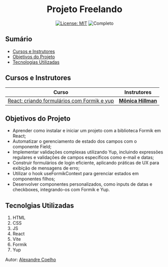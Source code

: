 <h1 align="center"> Projeto Freelando </h1>

<div align="center">

<a href="https://github.com/coelhoalexandre/projeto-alura-freelando/blob/main/LICENSE" target="_blank"><img src="https://img.shields.io/badge/License-MIT-yellow.svg" alt="License: MIT"></a> <img src="https://img.shields.io/badge/Completo-lightgreen.svg" alt="Completo">

</div>

## Sumário

- [Cursos e Instrutores](#cursos-e-instrutores)
- [Objetivos do Projeto](#objetivos-do-projeto)
- [Tecnologias Utilizadas](#tecnolgias-utilizadas)

## Cursos e Instrutores

|Curso|Instrutores|
|---|---|
|[React: criando formulários com Formik e yup](https://cursos.alura.com.br/course/react-criando-formularios-formik-yup)|[**Mônica Hillman**](https://github.com/MonicaHillman)|

## Objetivos do Projeto
- Aprender como instalar e iniciar um projeto com a biblioteca Formik em React;
- Automatizar o gerenciamento de estado dos campos com o componente Field;
- Implementar validações complexas utilizando Yup, incluindo expressões regulares e validações de campos específicos como e-mail e datas;
- Construir formulários de login eficiente, aplicando práticas de UX para exibição de mensagens de erro;
- Utilizar o hook useFormikContext para gerenciar estados em componentes filhos;
- Desenvolver componentes personalizados, como inputs de datas e checkboxes, integrando-os com Formik e Yup.

## Tecnolgias Utilizadas

1. HTML
2. CSS
3. JS
4. React
5. Vite
6. Formik
7. Yup

Autor: [Alexandre Coelho](https://github.com/coelhoalexandre)

